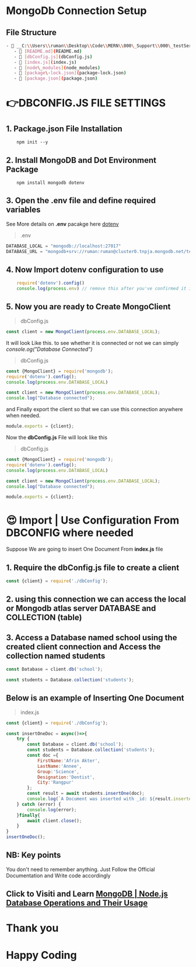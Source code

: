 # MongoDb Connection Setup
## File Structure
```bash
- 📂 __C:\\Users\\ruman\\Desktop\\Code\\MERN\\000\_Support\\000\_testServer__
   - 📄 [README.md](README.md)
   - 📄 [dbConfig.js](dbConfig.js)
   - 📄 [index.js](index.js)
   - 📄 [node\_modules](node_modules)
   - 📄 [package\-lock.json](package-lock.json)
   - 📄 [package.json](package.json)
```
# 👉DBCONFIG.JS FILE SETTINGS
## 1. Package.json File Installation
```shell
    npm init --y
```
## 2. Install MongoDB and Dot Environment Package
```shell
    npm install mongodb dotenv
```
## 3. Open the **.env** file and define required variables
See More details on **.env** pacakge here [dotenv](https://www.npmjs.com/package/dotenv)
>.env
```js
DATABASE_LOCAL = "mongodb://localhost:27017"
DATABASE_URL = "mongodb+srv://ruman:ruman@cluster0.tnpja.mongodb.net/test"
```
## 4. Now Import **dotenv** configuration to use
```javascript
    require('dotenv').config()
    console.log(process.env) // remove this after you've confirmed it is working
```
## 5. Now you are ready to Create **MongoClient**
>dbConfig.js
```javascript
const client = new MongoClient(process.env.DATABASE_LOCAL);
```
It will look Like this. to see whether it is connected or not we can simply *console.og("Database Connected")* 
>dbConfig.js
```javascript
const {MongoClient} = require('mongodb');
require('dotenv').config();
console.log(process.env.DATABASE_LOCAL) 

const client = new MongoClient(process.env.DATABASE_LOCAL);
console.log("Database connected");
```
and Finally export the client so that we can use this connection anywhere when needed.
```javascript
module.exports = {client};
```
Now the **dbConfig.js** File will look like this
> dbConfig.js
```javascript
const {MongoClient} = require('mongodb');
require('dotenv').config();
console.log(process.env.DATABASE_LOCAL) 

const client = new MongoClient(process.env.DATABASE_LOCAL);
console.log("Database connected");

module.exports = {client};

```

# 😍 Import | Use Configuration From DBCONFIG where needed
Suppose We are going to insert One Document From **index.js** file 
## 1. Require the **dbConfig.js** file to create a **client**
```javascript
const {client} = require('./dbConfig');
```
## 2. using this connection we can access the **local** or **Mongodb atlas server** DATABASE and COLLECTION (table)
## 3. Access a Database named **school** using the created **client** connection and Access the collection named **students**
```javascript
const Database = client.db('school');
```
```javascript
const students = Database.collection('students');
```
## Below is an example of Inserting One Document
>index.js
```javascript
const {client} = require('./dbConfig');

const insertOneDoc = async()=>{
    try {
        const Database = client.db('school');
        const students = Database.collection('students');
        const doc ={
            FirstName:'Afrin Akter',
            LastName:'Annee',
            Group:'Science',
            Designation:'Dentist',
            City:'Rangpur'
        };
        const result = await students.insertOne(doc);
        console.log(`A Document was inserted with _id: ${result.insertedId}`);
    } catch (error) {
        console.log(error);
    }finally{
        await client.close();
    }
}
insertOneDoc();
```
## NB: Key points
You don't need to remember anything. Just Follow the Official Documentation and Write code accordingly

## Click to Visiti and Learn [MongoDB | Node.js Database Operations and Their Usage](https://www.mongodb.com/docs/drivers/node/current/usage-examples/)

# Thank you
# Happy Coding